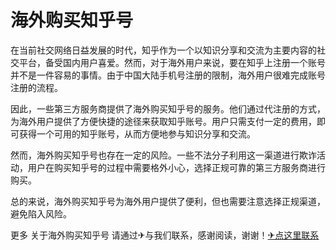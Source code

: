 # 海外购买知乎号

在当前社交网络日益发展的时代，知乎作为一个以知识分享和交流为主要内容的社交平台，备受国内用户喜爱。然而，对于海外用户来说，要在知乎上注册一个账号并不是一件容易的事情。由于中国大陆手机号注册的限制，海外用户很难完成账号注册的流程。

因此，一些第三方服务商提供了海外购买知乎号的服务。他们通过代注册的方式，为海外用户提供了方便快捷的途径来获取知乎账号。用户只需支付一定的费用，即可获得一个可用的知乎账号，从而方便地参与知识分享和交流。

然而，海外购买知乎号也存在一定的风险。一些不法分子利用这一渠道进行欺诈活动，用户在购买知乎号的过程中需要格外小心，选择正规可靠的第三方服务商进行购买。

总的来说，海外购买知乎号为海外用户提供了便利，但也需要注意选择正规渠道，避免陷入风险。

更多 关于海外购买知乎号 请通过✈与我们联系，感谢阅读，谢谢！[✈点这里联系](https://1.k02.cc)